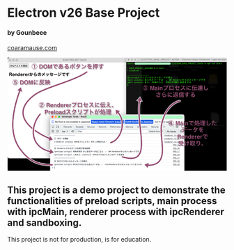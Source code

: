 # Electron v26 Base Project
#### by Gounbeee
[coaramause.com](coaramause.com)

![Image 1](WORK/CAPTURE_1.png)

## This project is a demo project to demonstrate the functionalities of preload scripts, main process with ipcMain, renderer process with ipcRenderer and sandboxing.

This project is not for production, is for education.